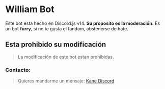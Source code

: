 # William Bot
Este bot esta hecho en Discord.js v14.
__Su proposito es la moderación.__
Es un bot **furry**, si no te gusta el fandom, ~~abstenerse de hate~~.
## Esta prohibido su modificación
> La modificación de este bot estan prohibidas. 
### Contacto:
> Quieres mandarme un mensaje: [Kane Discord](https://discordapp.com/users/975219569025245224)